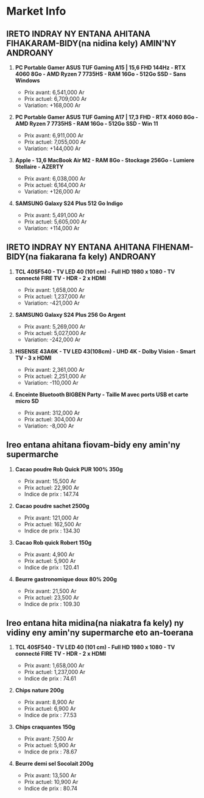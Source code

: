 # Market Info

## IRETO INDRAY NY ENTANA AHITANA FIHAKARAM-BIDY(na nidina kely) AMIN'NY ANDROANY

1. **PC Portable Gamer ASUS TUF Gaming A15 | 15,6 FHD 144Hz - RTX 4060 8Go - AMD Ryzen 7 7735HS - RAM 16Go - 512Go SSD - Sans Windows**
   - Prix avant: 6,541,000 Ar
   - Prix actuel: 6,709,000 Ar
   - Variation: +168,000 Ar

2. **PC Portable Gamer ASUS TUF Gaming A17 | 17,3 FHD - RTX 4060 8Go - AMD Ryzen 7 7735HS - RAM 16Go - 512Go SSD - Win 11**
   - Prix avant: 6,911,000 Ar
   - Prix actuel: 7,055,000 Ar
   - Variation: +144,000 Ar

3. **Apple - 13,6 MacBook Air M2 - RAM 8Go - Stockage 256Go - Lumiere Stellaire - AZERTY**
   - Prix avant: 6,038,000 Ar
   - Prix actuel: 6,164,000 Ar
   - Variation: +126,000 Ar

4. **SAMSUNG Galaxy S24 Plus 512 Go Indigo**
   - Prix avant: 5,491,000 Ar
   - Prix actuel: 5,605,000 Ar
   - Variation: +114,000 Ar

## IRETO INDRAY NY ENTANA AHITANA FIHENAM-BIDY(na fiakarana fa kely) ANDROANY

1. **TCL 40SF540 - TV LED 40 (101 cm) - Full HD 1980 x 1080 - TV connecté FIRE TV - HDR - 2 x HDMI**
   - Prix avant: 1,658,000 Ar
   - Prix actuel: 1,237,000 Ar
   - Variation: -421,000 Ar

2. **SAMSUNG Galaxy S24 Plus 256 Go Argent**
   - Prix avant: 5,269,000 Ar
   - Prix actuel: 5,027,000 Ar
   - Variation: -242,000 Ar

3. **HISENSE 43A6K - TV LED 43(108cm) - UHD 4K - Dolby Vision - Smart TV - 3 x HDMI**
   - Prix avant: 2,361,000 Ar
   - Prix actuel: 2,251,000 Ar
   - Variation: -110,000 Ar

4. **Enceinte Bluetooth BIGBEN Party - Taille M avec ports USB et carte micro SD**
   - Prix avant: 312,000 Ar
   - Prix actuel: 304,000 Ar
   - Variation: -8,000 Ar

## Ireo entana ahitana fiovam-bidy eny amin'ny supermarche

1. **Cacao poudre Rob Quick PUR 100% 350g**
   - Prix avant: 15,500 Ar
   - Prix actuel: 22,900 Ar
   - Indice de prix : 147.74

2. **Cacao poudre sachet 2500g**
   - Prix avant: 121,000 Ar
   - Prix actuel: 162,500 Ar
   - Indice de prix : 134.30

3. **Cacao Rob quick Robert 150g**
   - Prix avant: 4,900 Ar
   - Prix actuel: 5,900 Ar
   - Indice de prix : 120.41

4. **Beurre gastronomique doux 80% 200g**
   - Prix avant: 21,500 Ar
   - Prix actuel: 23,500 Ar
   - Indice de prix : 109.30

## Ireo entana hita midina(na niakatra fa kely) ny vidiny eny amin'ny supermarche eto an-toerana

1. **TCL 40SF540 - TV LED 40 (101 cm) - Full HD 1980 x 1080 - TV connecté FIRE TV - HDR - 2 x HDMI**
   - Prix avant: 1,658,000 Ar
   - Prix actuel: 1,237,000 Ar
   - Indice de prix : 74.61

2. **Chips nature 200g**
   - Prix avant: 8,900 Ar
   - Prix actuel: 6,900 Ar
   - Indice de prix : 77.53

3. **Chips craquantes 150g**
   - Prix avant: 7,500 Ar
   - Prix actuel: 5,900 Ar
   - Indice de prix : 78.67

4. **Beurre demi sel Socolait 200g**
   - Prix avant: 13,500 Ar
   - Prix actuel: 10,900 Ar
   - Indice de prix : 80.74

